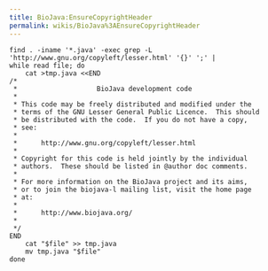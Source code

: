```yaml
---
title: BioJava:EnsureCopyrightHeader
permalink: wikis/BioJava%3AEnsureCopyrightHeader
---
```


    find . -iname '*.java' -exec grep -L 'http://www.gnu.org/copyleft/lesser.html' '{}' ';' |
    while read file; do
        cat >tmp.java <<END
    /*
     *                    BioJava development code
     *
     * This code may be freely distributed and modified under the
     * terms of the GNU Lesser General Public Licence.  This should
     * be distributed with the code.  If you do not have a copy,
     * see:
     *
     *      http://www.gnu.org/copyleft/lesser.html
     *
     * Copyright for this code is held jointly by the individual
     * authors.  These should be listed in @author doc comments.
     *
     * For more information on the BioJava project and its aims,
     * or to join the biojava-l mailing list, visit the home page
     * at:
     *
     *      http://www.biojava.org/
     *
     */
    END
        cat "$file" >> tmp.java
        mv tmp.java "$file"
    done
